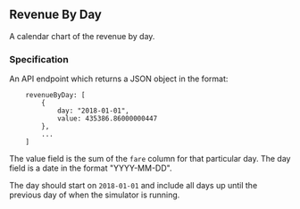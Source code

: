 ## Revenue By Day

A calendar chart of the revenue by day.

### Specification

An API endpoint which returns a JSON object in the format:

```
    revenueByDay: [
        {
            day: "2018-01-01",
            value: 435386.86000000447
        },
        ...
    ]

```

The value field is the sum of the `fare` column for that particular day. The day field is a date in the format "YYYY-MM-DD".

The day should start on `2018-01-01` and include all days up
until the previous day of when the simulator is running.

